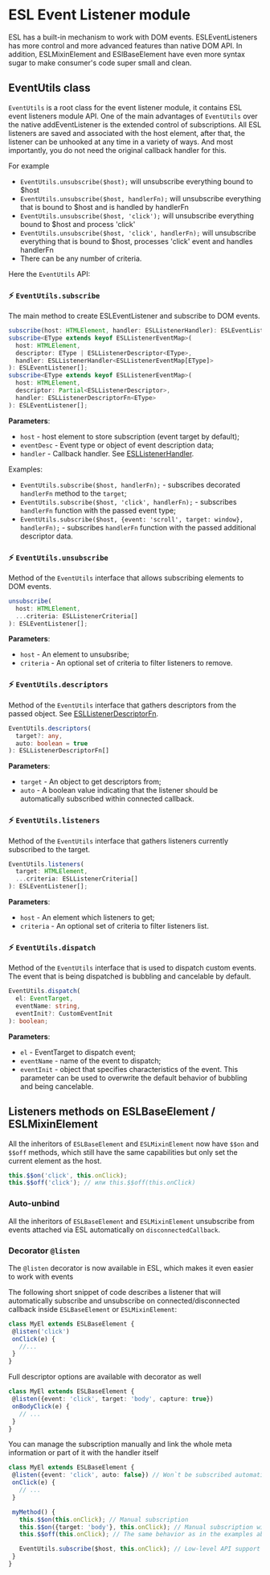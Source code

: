 [//]: # (TODO)

# ESL Event Listener module

<a name="intro"></a>

ESL has a built-in mechanism to work with DOM events. 
ESLEventListeners has more control and more advanced features than native DOM API.
In addition, ESLMixinElement and ESlBaseElement have even more syntax sugar 
to make consumer's code super small and clean.

## EventUtils class

`EventUtils` is a root class for the event listener module, it contains ESL event listeners module API.
One of the main advantages of `EventUtils` over the native addEventListener is the extended control of subscriptions.
All ESL listeners are saved and associated with the host element, after that, 
the listener can be unhooked at any time in a variety of ways. 
And most importantly, you do not need the original callback handler for this.

For example 
- `EventUtils.unsubscribe($host);` will unsubscribe everything bound to $host
- `EventUtils.unsubscribe($host, handlerFn);` will unsubscribe everything that is bound to $host and is handled by handlerFn
- `EventUtils.unsubscribe($host, 'click');` will unsubscribe everything bound to $host and process 'click'
- `EventUtils.unsubscribe($host, 'click', handlerFn);` will unsubscribe everything that is bound to $host, processes 'click' event and handles handlerFn
- There can be any number of criteria.


Here the `EventUtils` API:

### ⚡ `EventUtils.subscribe`
The main method to create ESLEventListener and subscribe to DOM events.

```typescript
subscribe(host: HTMLElement, handler: ESLListenerHandler): ESLEventListener[];
subscribe<EType extends keyof ESLListenerEventMap>(
  host: HTMLElement,
  descriptor: EType | ESLListenerDescriptor<EType>,
  handler: ESLListenerHandler<ESLListenerEventMap[EType]>
): ESLEventListener[];
subscribe<EType extends keyof ESLListenerEventMap>(
  host: HTMLElement,
  descriptor: Partial<ESLListenerDescriptor>,
  handler: ESLListenerDescriptorFn<EType>
): ESLEventListener[];
```

**Parameters**:
- `host` - host element to store subscription (event target by default);
- `eventDesc` - Event type or object of event description data;
- `handler` - Callback handler. See [ESLListenerHandler](#listenerHandler).

Examples:
- `EventUtils.subscribe($host, handlerFn);` - 
subscribes decorated `handlerFn` method to the `target`;
- `EventUtils.subscribe($host, 'click', handlerFn);` - 
subscribes `handlerFn` function with the passed event type;
- `EventUtils.subscribe($host, {event: 'scroll', target: window}, handlerFn);` - 
subscribes `handlerFn` function with the passed additional descriptor data.


### ⚡ `EventUtils.unsubscribe`
Method of the `EventUtils` interface that allows subscribing elements to DOM events.

```typescript
unsubscribe(
  host: HTMLElement,
  ...criteria: ESLListenerCriteria[]
): ESLEventListener[];
```

**Parameters**:
- `host` - An element to unsubsribe;
- `criteria` - An optional set of criteria to filter listeners to remove.


### ⚡ `EventUtils.descriptors`
Method of the `EventUtils` interface that gathers descriptors from the passed object. See [ESLListenerDescriptorFn](#listenerDescFn).

```typescript
EventUtils.descriptors(
  target?: any, 
  auto: boolean = true
): ESLListenerDescriptorFn[]
```

**Parameters**:
- `target` - An object to get descriptors from;
- `auto` - A boolean value indicating that the listener should be automatically subscribed within connected callback.


### ⚡ `EventUtils.listeners`
Method of the `EventUtils` interface that gathers listeners currently subscribed to the target.

```typescript
EventUtils.listeners(
  target: HTMLElement,
  ...criteria: ESLListenerCriteria[]
): ESLEventListener[];
```

**Parameters**:
- `host` - An element which listeners to get;
- `criteria` - An optional set of criteria to filter listeners list.

### ⚡ `EventUtils.dispatch`

Method of the `EventUtils` interface that is used to dispatch custom events.
The event that is being dispatched is bubbling and cancelable by default.

```typescript
EventUtils.dispatch(
  el: EventTarget,
  eventName: string,
  eventInit?: CustomEventInit
): boolean;
```

**Parameters**:
- `el` - EventTarget to dispatch event;
- `eventName` - name of the event to dispatch;
- `eventInit` - object that specifies characteristics of the event.
  This parameter can be used to overwrite the default behavior of bubbling and being cancelable.


## Listeners methods on ESLBaseElement / ESLMixinElement
All the inheritors of `ESLBaseElement` and `ESLMixinElement` now have `$$on` and `$$off` methods,
which still have the same capabilities but only set the current element as the host.

```typescript
this.$$on('click', this.onClick);
this.$$off('click'); // или this.$$off(this.onClick)
```

### Auto-unbind
All the inheritors of `ESLBaseElement` and `ESLMixinElement` unsubscribe from events attached via ESL automatically 
on `disconnectedCallback`.

### Decorator `@listen`
The `@listen` decorator is now available in ESL, which makes it even easier to work with events

The following short snippet of code describes a listener that will automatically subscribe and unsubscribe 
on connected/disconnected callback inside `ESLBaseElement` or `ESLMixinElement`:
 ```typescript
class MyEl extends ESLBaseElement {
  @listen('click')
  onClick(e) { 
    //... 
  }
}
 ```

Full descriptor options are available with decorator as well
 ```typescript
class MyEl extends ESLBaseElement {
  @listen({event: 'click', target: 'body', capture: true})
  onBodyClick(e) {
    // ...
  }
}
 ```

You can manage the subscription manually and link the whole meta information or part of it with the handler itself
 ```typescript
class MyEl extends ESLBaseElement {
  @listen({event: 'click', auto: false}) // Won`t be subscribed automatically
  onClick(e) { 
    // ...
  }

  myMethod() {
    this.$$on(this.onClick); // Manual subscription
    this.$$on({target: 'body'}, this.onClick); // Manual subscription with parameters (will be merged)
    this.$$off(this.onClick); // The same behavior as in the examples above

    EventUtils.subscribe($host, this.onClick); // Low-level API support
  }
}
 ```
